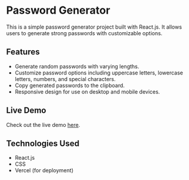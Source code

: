 # Password Generator

This is a simple password generator project built with React.js. It allows users to generate strong passwords with customizable options.

## Features

- Generate random passwords with varying lengths.
- Customize password options including uppercase letters, lowercase letters, numbers, and special characters.
- Copy generated passwords to the clipboard.
- Responsive design for use on desktop and mobile devices.

## Live Demo

Check out the live demo [here](https://your-password-generator.vercel.app/).

## Technologies Used

- React.js
- CSS
- Vercel (for deployment)
